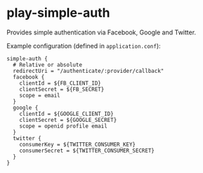 play-simple-auth
================

Provides simple authentication via Facebook, Google and Twitter.

Example configuration (defined in `application.conf`):
```
simple-auth {
  # Relative or absolute
  redirectUri = "/authenticate/:provider/callback"
  facebook {
    clientId = ${FB_CLIENT_ID}
    clientSecret = ${FB_SECRET}
    scope = email
  }
  google {
    clientId = ${GOOGLE_CLIENT_ID}
    clientSecret = ${GOOGLE_SECRET}
    scope = openid profile email
  }
  twitter {
    consumerKey = ${TWITTER_CONSUMER_KEY}
    consumerSecret = ${TWITTER_CONSUMER_SECRET}
  }
}
```
